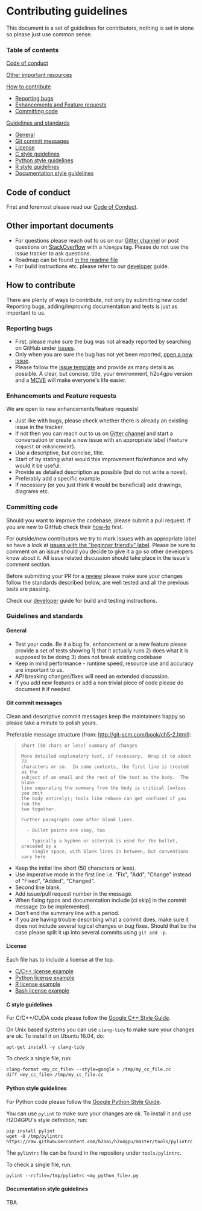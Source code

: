# Contributing guidelines

This document is a set of guidelines for contributors, nothing is set in stone so please just use common sense.

### Table of contents

[Code of conduct](#code-of-conduct)

[Other important resources](#other-important-documents)

[How to contribute](#how-to-contribute)

* [Reporting bugs](#reporting-bugs)
* [Enhancements and Feature requests](#enhancements-and-feature-requests)
* [Committing code](#committing-code)

[Guidelines and standards](#guidelines-and-standards)

* [General](#general)
* [Git commit messages](#git-commit-messages)
* [License](#license)
* [C style guidelines](#c-style-guidelines)
* [Python style guidelines](#python-style-guidelines)
* [R style guidelines](#r-style-guidelines)
* [Documentation style guidelines](#documentation-style-guidelines)

## Code of conduct

First and foremost please read our [Code of Conduct](CODE_OF_CONDUCT.md).

## Other important documents

* For questions please reach out to us on our [Gitter channel](https://gitter.im/h2oai/h2o4gpu?utm_source=share-link&utm_medium=link&utm_campaign=share-link) or post questions on [StackOverflow](https://stackoverflow.com) with a `h2o4gpu` tag. Please do not use the issue tracker to ask questions.
* Roadmap can be found [in the readme file](README.md#plans-and-roadmap)
* For build instructions etc. please refer to our [developer](DEVELOPER.md) guide.

## How to contribute

There are plenty of ways to contribute, not only by submitting new code! Reporting bugs, adding/improving documentation and tests is just as important to us.

### Reporting bugs

* First, please make sure the bug was not already reported by searching on GitHub under [issues](https://github.com/h2oai/h2o4gpu/issues).
* Only when you are sure the bug has not yet been reported, [open a new issue](https://github.com/h2oai/h2o4gpu/issues/new).
* Please follow the [issue template](ISSUE_TEMPLATE.md) and provide as many details as possible. A clear, but concise, title, your environment, h2o4gpu version and a [MCVE](https://stackoverflow.com/help/mcve) will make everyone's life easier.

### Enhancements and Feature requests

We are open to new enhancements/feature requests!

* Just like with bugs, please check whether there is already an existing issue in the tracker.
* If not then you can reach out to us on [Gitter channel](https://gitter.im/h2oai/h2o4gpu?utm_source=share-link&utm_medium=link&utm_campaign=share-link) and start a conversation or
create a new issue with an appropriate label (`feature request` or `enhancement`).
* Use a descriptive, but concise, title.
* Start of by stating what would this improvement fix/enhance and why would it be useful.
* Provide as detailed description as possible (but do not write a novel).
* Preferably add a specific example.
* If necessary (or you just think it would be beneficial) add drawings, diagrams etc.

### Committing code

Should you want to improve the codebase, please submit a pull request. If you are new to GitHub check their [how-to](https://help.github.com/articles/using-pull-requests/) first.

For outside/new contributors we try to mark issues with an appropriate label so have a look at [issues with the "beginner friendly" label](https://github.com/h2oai/h2o4gpu/issues?q=is%3Aopen+is%3Aissue+label%3A%22beginner+friendly%22).
Please be sure to comment on an issue should you decide to give it a go so other developers know about it. All issue related discussion should take place in the issue's comment section.

Before submitting your PR for a [review](https://github.com/h2oai/h2o4gpu/pulls) please make sure your changes follow the standards described below, are well tested and all the previous tests are passing.

Check our [developer](DEVEL.md) guide for build and testing instructions.

### Guidelines and standards

#### General

* Test your code. Be it a bug fix, enhancement or a new feature please provide a set of tests showing 1) that it actually runs 2) does what it is supposed to be doing 3) does not break existing codebase
* Keep in mind performance - runtime speed, resource use and accuracy are important to us.
* API breaking changes/fixes will need an extended discussion.
* If you add new features or add a non trivial piece of code please do document it if needed.

#### Git commit messages

Clean and descriptive commit messages keep the maintainers happy so please take a minute to polish yours.

Preferable message structure (from: http://git-scm.com/book/ch5-2.html):

> ```
> Short (50 chars or less) summary of changes
> 
> More detailed explanatory text, if necessary.  Wrap it to about 72
> characters or so.  In some contexts, the first line is treated as the
> subject of an email and the rest of the text as the body.  The blank
> line separating the summary from the body is critical (unless you omit
> the body entirely); tools like rebase can get confused if you run the
> two together.
> 
> Further paragraphs come after blank lines.
> 
>   - Bullet points are okay, too
> 
>   - Typically a hyphen or asterisk is used for the bullet, preceded by a
>     single space, with blank lines in between, but conventions vary here
> ```

* Keep the initial line short (50 characters or less).
* Use imperative mode in the first line i.e. "Fix", "Add", "Change" instead of "Fixed", "Added", "Changed".
* Second line blank.
* Add issue/pull request number in the message.
* When fixing typos and documentation include [ci skip] in the commit message (to be implemented).
* Don't end the summary line with a period.
* If you are having trouble describing what a commit does, make sure it does not include several logical changes or bug fixes.
Should that be the case please split it up into several commits using `git add -p`.

#### License

Each file has to include a license at the top.

* [C/C++ license example](https://github.com/h2oai/h2o4gpu/blob/master/src/cpu/include/cgls.h#L1)
* [Python license example](https://github.com/h2oai/h2o4gpu/blob/master/src/interface_py/h2o4gpu/solvers/base.py#L1)
* [R license example](https://github.com/h2oai/h2o4gpu/blob/master/src/interface_r/h2o4gpu/R/h2o4gpuglm.R#L1)
* [Bash license example](https://github.com/h2oai/h2o4gpu/blob/master/scripts/gitshallow_submodules.sh#L1)

#### C style guidelines

For C/C++/CUDA code please follow the [Google C++ Style Guide](https://google.github.io/styleguide/cppguide.html).

On Unix based systems you can use `clang-tidy` to make sure your changes are ok. To install it on Ubuntu 16.04, do:

```
apt-get install -y clang-tidy
```

To check a single file, run:

```
clang-format <my_cc_file> --style=google > /tmp/my_cc_file.cc
diff <my_cc_file> /tmp/my_cc_file.cc
```

#### Python style guidelines

For Python code please follow the [Google Python Style Guide](https://google.github.io/styleguide/pyguide.html).

You can use `pylint` to make sure your changes are ok. To install it and use H2O4GPU's style definition, run:

```
pip install pylint
wget -O /tmp/pylintrc https://raw.githubusercontent.com/h2oai/h2o4gpu/master/tools/pylintrc
```

The `pylintrc` file can be found in the repository under `tools/pylintrc`.

To check a single file, run:

```
pylint --rcfile=/tmp/pylintrc <my_python_file>.py
```

#### Documentation style guidelines

TBA.
